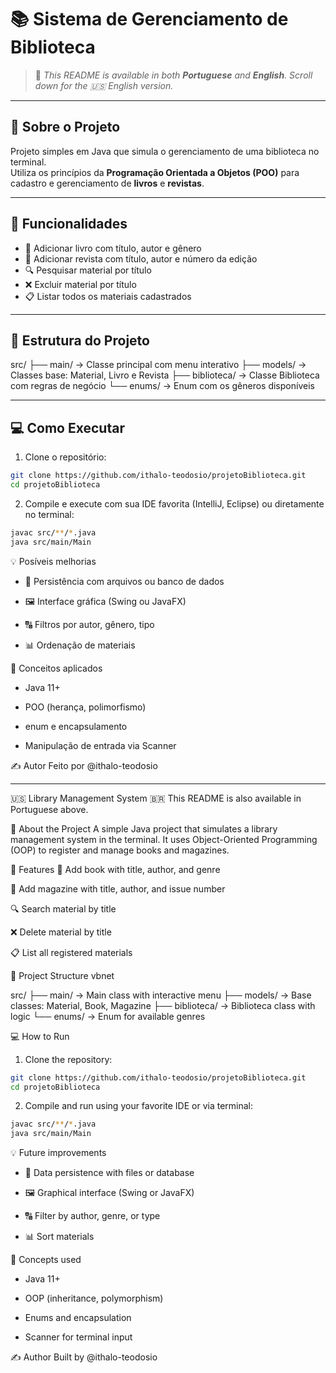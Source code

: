 # 📚 Sistema de Gerenciamento de Biblioteca

> 🔁 *This README is available in both **Portuguese** and **English**. Scroll down for the 🇺🇸 English version.*

---

## 📌 Sobre o Projeto

Projeto simples em Java que simula o gerenciamento de uma biblioteca no terminal.  
Utiliza os princípios da **Programação Orientada a Objetos (POO)** para cadastro e gerenciamento de **livros** e **revistas**.

---

## 🚀 Funcionalidades

- 📖 Adicionar livro com título, autor e gênero
- 📰 Adicionar revista com título, autor e número da edição
- 🔍 Pesquisar material por título
- ❌ Excluir material por título
- 📋 Listar todos os materiais cadastrados

---

## 🧱 Estrutura do Projeto

src/
├── main/ → Classe principal com menu interativo
├── models/ → Classes base: Material, Livro e Revista
├── biblioteca/ → Classe Biblioteca com regras de negócio
└── enums/ → Enum com os gêneros disponíveis


---

## 💻 Como Executar

1. Clone o repositório:

```bash
git clone https://github.com/ithalo-teodosio/projetoBiblioteca.git
cd projetoBiblioteca
```

2. Compile e execute com sua IDE favorita (IntelliJ, Eclipse)
ou diretamente no terminal:

```bash
javac src/**/*.java
java src/main/Main
```

💡 Posíveis melhorias
- 💾 Persistência com arquivos ou banco de dados

- 🖼️ Interface gráfica (Swing ou JavaFX)

- 🔠 Filtros por autor, gênero, tipo

- 📊 Ordenação de materiais

🧠 Conceitos aplicados
- Java 11+

- POO (herança, polimorfismo)

- enum e encapsulamento

- Manipulação de entrada via Scanner

✍️ Autor
Feito por @ithalo-teodosio

---

🇺🇸 Library Management System
🇧🇷 This README is also available in Portuguese above.

📌 About the Project
A simple Java project that simulates a library management system in the terminal.
It uses Object-Oriented Programming (OOP) to register and manage books and magazines.

🚀 Features
📖 Add book with title, author, and genre

📰 Add magazine with title, author, and issue number

🔍 Search material by title

❌ Delete material by title

📋 List all registered materials

🧱 Project Structure
vbnet

src/
├── main/             → Main class with interactive menu
├── models/           → Base classes: Material, Book, Magazine
├── biblioteca/       → Biblioteca class with logic
└── enums/            → Enum for available genres

💻 How to Run

1. Clone the repository:

```bash
git clone https://github.com/ithalo-teodosio/projetoBiblioteca.git
cd projetoBiblioteca
```

2. Compile and run using your favorite IDE or via terminal:

```bash
javac src/**/*.java
java src/main/Main
```

💡 Future improvements
- 💾 Data persistence with files or database

- 🖼️ Graphical interface (Swing or JavaFX)

- 🔠 Filter by author, genre, or type

- 📊 Sort materials

🧠 Concepts used
- Java 11+

- OOP (inheritance, polymorphism)

- Enums and encapsulation

- Scanner for terminal input

✍️ Author
Built by @ithalo-teodosio
